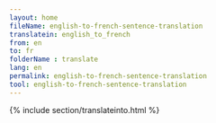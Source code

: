 ```yaml
---
layout: home
fileName: english-to-french-sentence-translation
translatein: english_to_french
from: en
to: fr
folderName : translate
lang: en
permalink: english-to-french-sentence-translation
tool: english-to-french-sentence-translation
---
```

{% include section/translateinto.html %}